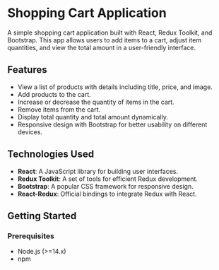 # Shopping Cart Application

A simple shopping cart application built with React, Redux Toolkit, and Bootstrap. This app allows users to add items to a cart, adjust item quantities, and view the total amount in a user-friendly interface.

## Features

- View a list of products with details including title, price, and image.
- Add products to the cart.
- Increase or decrease the quantity of items in the cart.
- Remove items from the cart.
- Display total quantity and total amount dynamically.
- Responsive design with Bootstrap for better usability on different devices.

## Technologies Used

- **React**: A JavaScript library for building user interfaces.
- **Redux Toolkit**: A set of tools for efficient Redux development.
- **Bootstrap**: A popular CSS framework for responsive design.
- **React-Redux**: Official bindings to integrate Redux with React.

## Getting Started

### Prerequisites

- Node.js (>=14.x)
- npm
